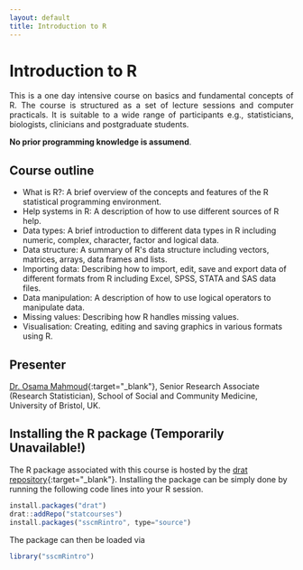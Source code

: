 ```yaml
---
layout: default
title: Introduction to R
---
```

# Introduction to R
<p align="justify">
This is a one day intensive course on basics and fundamental concepts of R. The course is structured as a set of lecture sessions and computer practicals. It is suitable to a wide range of participants e.g., statisticians, biologists, clinicians and postgraduate students.
</p>

**No prior programming knowledge is assumend**.

## Course outline

 * What is R?: A brief overview of the concepts and features of the R statistical programming environment.
 * Help systems in R: A description of how to use different sources of R help.
 * Data types: A brief introduction to different data types in R including numeric, complex, character, factor and logical data.
 * Data structure: A summary of R's data structure including vectors, matrices, arrays, data frames and lists.
 * Importing data: Describing how to import, edit, save and export data of different formats from R including Excel, SPSS, STATA and SAS data files.
 * Data manipulation: A description of how to use logical operators to manipulate data.
 * Missing values: Describing how R handles missing values.
 * Visualisation: Creating, editing and saving graphics in various formats using R.
 
## Presenter
[Dr. Osama Mahmoud](http://www.osmahmoud.com){:target="_blank"}, Senior Research Associate (Research Statistician), School of Social and Community Medicine, University of Bristol, UK.
 
## Installing the R package (Temporarily Unavailable!)
The R package associated with this course is hosted by the
[drat repository](https://github.com/statcourses/drat){:target="_blank"}. Installing the package can be simply done by running the following code lines into your R session. 

```javascript
install.packages("drat")
drat::addRepo("statcourses")
install.packages("sscmRintro", type="source")
```
The package can then be loaded via

```javascript
library("sscmRintro")
```

<!--
## Vignettes

The package contains the following vignettes

 * [Practical 1](practical1.pdf), [solutions](solutions1.pdf)
 * [Practical 2](practical2.pdf), [solutions](solutions2.pdf)
 * Plotting [cheatsheet](plotting.pdf)
-->